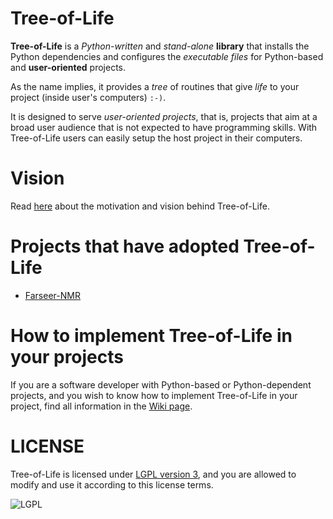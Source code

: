 # Tree-of-Life

**Tree-of-Life** is a _Python-written_ and _stand-alone_ **library** that installs the Python dependencies and configures the _executable files_ for Python-based and **user-oriented** projects.

As the name implies, it provides a _tree_ of routines that give _life_ to your project (inside user's computers) `:-)`.

It is designed to serve _user-oriented projects_, that is, projects that aim at a broad user audience that is not expected to have programming skills. With Tree-of-Life users can easily setup the host project in their computers.

# Vision

Read [here]() about the motivation and vision behind Tree-of-Life.

# Projects that have adopted Tree-of-Life

- [Farseer-NMR](https://github.com/Farseer-NMR/FarSeer-NMR)

# How to implement Tree-of-Life in your projects

If you are a software developer with Python-based or Python-dependent projects, and you wish to know how to implement Tree-of-Life in your project, find all information in the [Wiki page](https://github.com/joaomcteixeira/Tree-of-Life/wiki).

# LICENSE

Tree-of-Life is licensed under [LGPL version 3](https://github.com/joaomcteixeira/Tree-of-Life/blob/master/LICENSE), and you are allowed to modify and use it according to this license terms.

![LGPL](https://www.gnu.org/graphics/lgplv3-with-text-154x68.png)
